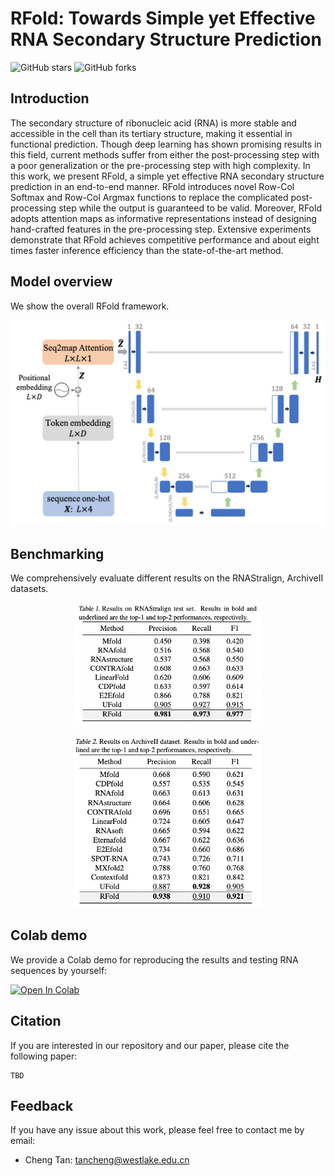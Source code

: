 # RFold: Towards Simple yet Effective RNA Secondary Structure Prediction

![GitHub stars](https://img.shields.io/github/stars/A4Bio/RFold)  ![GitHub forks](https://img.shields.io/github/forks/A4Bio/RFold?color=green) <!-- ![visitors](https://visitor-badge.glitch.me/badge?page_id=A4Bio.RFold) -->

## Introduction

The secondary structure of ribonucleic acid (RNA) is more stable and accessible in the cell than its tertiary structure, making it essential in functional prediction. Though deep learning has shown promising results in this field, current methods suffer from either the post-processing step with a poor generalization or the pre-processing step with high complexity. In this work, we present RFold, a simple yet effective RNA secondary structure prediction in an end-to-end manner. RFold introduces novel Row-Col Softmax and Row-Col Argmax functions to replace the complicated post-processing step while the output is guaranteed to be valid. Moreover, RFold adopts attention maps as informative representations instead of designing hand-crafted features in the pre-processing step. Extensive experiments demonstrate that RFold achieves competitive performance and about eight times faster inference efficiency than the state-of-the-art method.

## Model overview

We show the overall RFold framework.

<p align="center">
  <img src='./assets/overview.png' width="600">
</p>

## Benchmarking

We comprehensively evaluate different results on the RNAStralign, ArchiveII datasets.

<p align="center">
  <img src='./assets/rnastralign.png' width="300">
</p>

<p align="center">
  <img src='./assets/archiveii.png' width="300">
</p>

## Colab demo

We provide a Colab demo for reproducing the results and testing RNA sequences by yourself:

<a href="https://colab.research.google.com/drive/1rAWP7evVLc7cbIP3KzPr5ZlHTVo9A57g?usp=sharing" target="_parent"><img src="https://colab.research.google.com/assets/colab-badge.svg" alt="Open In Colab"/></a>
<!-- [[Colab]](https://colab.research.google.com/drive/1rAWP7evVLc7cbIP3KzPr5ZlHTVo9A57g?usp=sharing) -->

## Citation

If you are interested in our repository and our paper, please cite the following paper:

```
TBD
```

## Feedback
If you have any issue about this work, please feel free to contact me by email: 
* Cheng Tan: tancheng@westlake.edu.cn